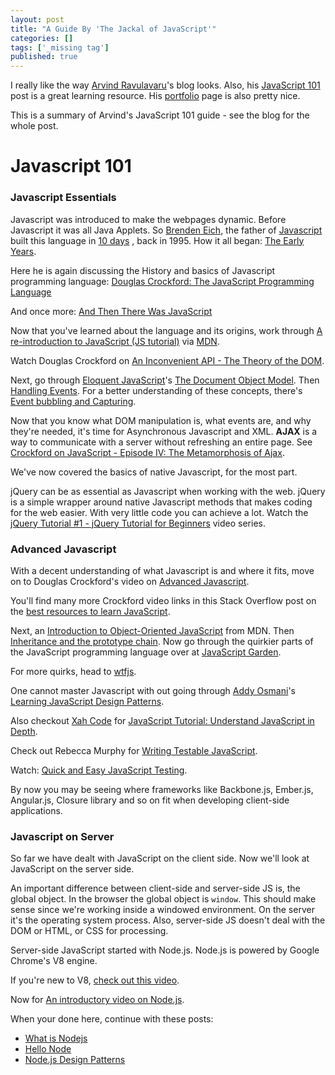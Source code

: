 ```yaml
---
layout: post
title: "A Guide By 'The Jackal of JavaScript'"
categories: []
tags: ['_missing tag']
published: true
---
```

I really like the way [Arvind Ravulavaru](http://thejackalofjavascript.com/portfolio/#/about)'s blog looks.
Also, his [JavaScript 101](http://thejackalofjavascript.com/javascript-101/)
post is a great learning resource. His [portfolio](http://thejackalofjavascript.com/portfolio/#/portfolio)
page is also pretty nice.

This is a summary of Arvind's JavaScript 101 guide - see the blog for the whole
post.

# Javascript 101

### Javascript Essentials
Javascript was introduced to make the webpages dynamic. Before Javascript it was
all Java Applets. So [Brenden Eich](http://en.wikipedia.org/wiki/Brendan_Eich),
the father of [Javascript](http://en.wikipedia.org/wiki/JavaScript) built this
language in [10 days](http://www.computer.org/csdl/mags/co/2012/02/mco2012020007-abs.html)
, back in 1995. How it all began: [The Early Years](https://www.youtube.com/embed/JxAXlJEmNMg).

Here he is again discussing the History and basics of Javascript programming
language: [Douglas Crockford: The JavaScript Programming Language](https://www.youtube.com/embed/v2ifWcnQs6M)

And once more: [And Then There Was JavaScript](https://www.youtube.com/embed/RO1Wnu-xKoY)

Now that you've learned about the language and its origins, work through
[A re-introduction to JavaScript (JS tutorial)](https://developer.mozilla.org/en-US/docs/Web/JavaScript/A_re-introduction_to_JavaScript)
via [MDN](https://developer.mozilla.org/en-US/).

Watch Douglas Crockford on [An Inconvenient API - The Theory of the DOM](https://www.youtube.com/embed/Y2Y0U-2qJMs).

Next, go through [Eloquent JavaScript](http://eloquentjavascript.net/)'s [The Document Object Model](http://eloquentjavascript.net/13_dom.html).
Then [Handling Events](http://eloquentjavascript.net/14_event.html). For a
better understanding of these concepts, there's [Event bubbling and Capturing](https://www.youtube.com/embed/0sfPDJiMTXk).

Now that you know what DOM manipulation is, what events are, and why they're
needed, it's time for Asynchronous Javascript and XML. **AJAX** is a way to
communicate with a server without refreshing an entire page. See [Crockford on JavaScript - Episode IV: The Metamorphosis of Ajax](https://www.youtube.com/embed/Fv9qT9joc0M).

We've now covered the basics of native Javascript, for the most part.

jQuery can be as essential as Javascript when working with the web. jQuery is a
simple wrapper around native Javascript methods that makes coding for the web
easier. With very little code you can achieve a lot. Watch the [jQuery Tutorial #1 - jQuery Tutorial for Beginners](https://www.youtube.com/embed/hMxGhHNOkCU?list=PLoYCgNOIyGABdI2V8I_SWo22tFpgh2s6_)
video series.

### Advanced Javascript
With a decent understanding of what Javascript is and where it fits, move on to
Douglas Crockford's video on [Advanced Javascript](https://www.youtube.com/embed/DwYPG6vreJg).

You'll find many more Crockford video links in this Stack Overflow post on the [best resources to learn JavaScript](http://stackoverflow.com/a/1531738/1015046).

Next, an [Introduction to Object-Oriented JavaScript](https://developer.mozilla.org/en-US/docs/Web/JavaScript/Introduction_to_Object-Oriented_JavaScript)
from MDN. Then [Inheritance and the prototype chain](https://developer.mozilla.org/en-US/docs/Web/JavaScript/Guide/Inheritance_and_the_prototype_chain).
Now go through the quirkier parts of the JavaScript programming language over at
[JavaScript Garden](http://bonsaiden.github.io/JavaScript-Garden/).

For more quirks, head to [wtfjs](http://wtfjs.com/).

One cannot master Javascript with out going through [Addy Osmani](http://addyosmani.com/)'s
[Learning JavaScript Design Patterns](http://addyosmani.com/resources/essentialjsdesignpatterns/book/).

Also checkout [Xah Code](http://xahlee.info/) for [JavaScript Tutorial: Understand JavaScript in Depth](http://xahlee.info/js/js.html).

Check out Rebecca Murphy for [Writing Testable JavaScript](https://youtu.be/OzjogCFO4Zo).

Watch: [Quick and Easy JavaScript Testing](https://www.youtube.com/embed/6Odb1gwv7J0).

By now you may be seeing where frameworks like Backbone.js, Ember.js,
Angular.js, Closure library and so on fit when developing client-side applications.

### Javascript on Server
So far we have dealt with JavaScript on the client side. Now we'll look at
JavaScript on the server side.

An important difference between client-side and server-side JS is, the global
object. In the browser the global object is `window`. This should make sense
since we're  working inside a windowed environment. On the server it's the
operating system process. Also, server-side JS doesn't deal with the DOM or
HTML, or CSS for processing.

Server-side JavaScript started with Node.js. Node.js is powered by Google
Chrome's V8 engine.

If you're new to V8, [check out this video](https://www.youtube.com/embed/UJPdhx5zTaw).

Now for [An introductory video on Node.js](https://www.youtube.com/embed/jo_B4LTHi3I).

When your done here, continue with these posts:

* [What is Nodejs](http://thejackalofjavascript.com/nodejs/)
* [Hello Node](http://thejackalofjavascript.com/hello-node/)
* [Node.js Design Patterns](http://thejackalofjavascript.com/node-js-design-patterns/)
